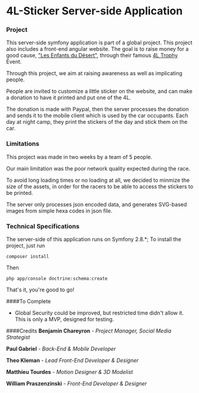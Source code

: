 # 4L-Sticker Server-side Application

### Project
This server-side symfony application is part of a global project. This project also includes a front-end angular website.
The goal is to raise money for a good cause, ["Les Enfants du Désert"](http://http://enfantsdudesert.org/), through their famous [4L Trophy](http://www.4ltrophy.com/) Event.

Through this project, we aim at raising awareness as well as implicating people.

People are invited to customize a little sticker on the website, and can make a donation to have it printed and put one of the 4L.

The donation is made with Paypal, then the server processes the donation and sends it to the mobile client which is used by the car occupants. Each day at night camp, they print the stickers of the day and stick them on the car.

### Limitations
This project was made in two weeks by a team of 5 people. 

Our main limitation was the poor network quality expected during the race. 

To avoid long loading times or no loading at all, we decided to minmize the size of the assets, in order for the racers to be able to access the stickers to be printed.

The server only processes json encoded data, and generates SVG-based images from simple hexa codes in json file.


### Technical Specifications

The server-side of this application runs on Symfony 2.8.*; To install the project, just run

```
composer install
```
Then 

```
php app/console doctrine:schema:create
```

That's it, you're good to go!

####To Complete
+ Global Security could be improved, but restricted time didn't allow it. This is only a MVP, designed for testing.

####Credits
**Benjamin Chareyron** - *Project Manager, Social Media Strategist*

**Paul Gabriel** - *Back-End & Mobile Developer*

**Theo Kleman** - *Lead Front-End Developer & Designer*

**Matthieu Tourdes** - *Motion Designer & 3D Modelist*

**William Praszenzinski** - *Front-End Developer & Designer*